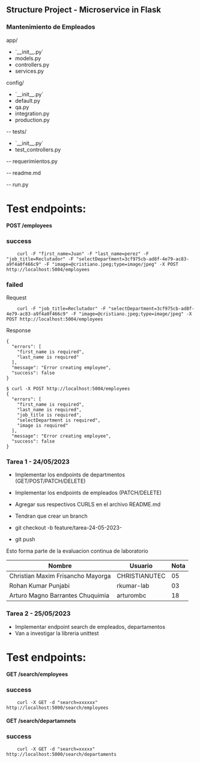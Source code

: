 ## Structure Project - Microservice in Flask

### Mantenimiento de Empleados

app/

<ul>
    <li>`__init__.py`</li>
    <li>models.py</li>
    <li>controllers.py</li>
    <li>services.py</li>
</ul>
config/
<ul>
    <li>`__init__.py`</li>
    <li>default.py</li>
    <li>qa.py</li>
    <li>integration.py</li>
    <li>production.py</li>
</ul>

-- tests/

<ul>
    <li>`__init__.py`</li>
    <li>test_controllers.py</li>
</ul>

-- requerimientos.py

-- readme.md

-- run.py

# Test endpoints:

#### POST /employees

### success

```
    curl -F "first_name=Juan" -F "last_name=perez" -F "job_title=Reclutador" -F "selectDepartment=3cf975cb-ad8f-4e79-ac83-a9f4a0f466c9" -F "image=@cristiano.jpeg;type=image/jpeg" -X POST http://localhost:5004/employees
```

### failed

Request

```
    curl -F "job_title=Reclutador" -F "selectDepartment=3cf975cb-ad8f-4e79-ac83-a9f4a0f466c9" -F "image=@cristiano.jpeg;type=image/jpeg" -X POST http://localhost:5004/employees
```

Response

```
{
  "errors": [
    "first_name is required",
    "last_name is required"
  ],
  "message": "Error creating employee",
  "success": false
}
```

```
$ curl -X POST http://localhost:5004/employees
{
  "errors": [
    "first_name is required",
    "last_name is required",
    "job_title is required",
    "selectDepartment is required",
    "image is required"
  ],
  "message": "Error creating employee",
  "success": false
}
```

### Tarea 1 - 24/05/2023

- Implementar los endpoints de departmentos (GET/POST/PATCH/DELETE)

- Implementar los endpoints de empleados (PATCH/DELETE)
- Agregar sus respectivos CURLS en el archivo README.md
- Tendran que crear un branch
- git checkout -b feature/tarea-24-05-2023-<username>
- git push

Esto forma parte de la evaluacion continua de laboratorio

| Nombre                            | Usuario       | Nota |
| --------------------------------- | ------------- | ---- |
| Christian Maxim Frisancho Mayorga | CHRISTIANUTEC | 05   |
| Rohan Kumar Punjabi               | rkumar-lab    | 03   |
| Arturo Magno Barrantes Chuquimia  | arturombc     | 18   |

### Tarea 2 - 25/05/2023

- Implementar endpoint search de empleados, departamentos
- Van a investigar la libreria unittest



# Test endpoints:

#### GET /search/employees

### success

```
    curl -X GET -d "search=xxxxxx" http://localhost:5000/search/employees
```



#### GET /search/departamnets

### success

```
    curl -X GET -d "search=xxxxx" http://localhost:5000/search/departaments
```
